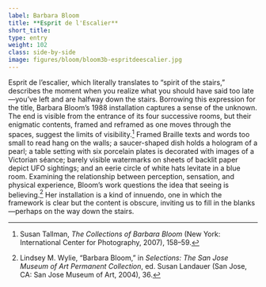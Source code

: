```yaml
---
label: Barbara Bloom
title: **Esprit de l'Escalier**
short_title:
type: entry
weight: 102
class: side-by-side
image: figures/bloom/bloom3b-espritdeescalier.jpg
---
```

Esprit de l’escalier, which literally translates to “spirit of the stairs,” describes the moment when you realize what you should have said too late—you’ve left and are halfway down the stairs. Borrowing this expression for the title, Barbara Bloom’s 1988 installation captures a sense of the unknown. The end is visible from the entrance of its four successive rooms, but their enigmatic contents, framed and reframed as one moves through the spaces, suggest the limits of visibility.[^1] Framed Braille texts and words too small to read hang on the walls; a saucer-shaped dish holds a hologram of a pearl; a table setting with six porcelain plates is decorated with images of a Victorian séance; barely visible watermarks on sheets of backlit paper depict UFO sightings; and an eerie circle of white hats levitate in a blue room. Examining the relationship between perception, sensation, and physical experience, Bloom’s work questions the idea that seeing is believing.[^2] Her installation is a kind of innuendo, one in which the framework is clear but the content is obscure, inviting us to fill in the blanks—perhaps on the way down the stairs.

[^1]: Susan Tallman, *The Collections of Barbara Bloom* (New York: International Center for Photography, 2007), 158–59.

[^2]: Lindsey M. Wylie, “Barbara Bloom,” in *Selections: The San Jose Museum of Art Permanent Collection*, ed. Susan Landauer (San Jose, CA: San Jose Museum of Art, 2004), 36.
